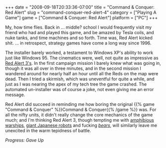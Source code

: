 +++
date = "2008-09-18T20:33:36-07:00"
title = "Command &amp; Conquer: Red Alert"
slug = "command-conquer-red-alert-4"
category = ["Playing A Game"]
game = ["Command &amp; Conquer: Red Alert"]
platform = ["PC"]
+++

My, how time flies.  Back in ... middle? school I would frequently visit my friend who had and played this game, and be amazed by Tesla coils, and nuke tanks, and time machines and so forth.  Time was, Red Alert kicked shit.  ... in retrospect, strategy games have come a long way since 1996.

The installer barely worked, a testament to Windows XP's ability to work just like Windows 95.  The cinematics were, well, not quite as impressive as <a href="http://www.gametrailers.com/game/6194.html">Red Alert 3's</a>.  In the first campaign mission I barely knew what was going in, though it was all over in three minutes, and in the second mission I wandered around for nearly half an hour until all the Reds on the map were dead.  Then I tried a skirmish, which was uneventful for quite a while, and just as I was nearing the apex of my tech tree the game crashed.  The automated un-installer was of course a joke, not even giving me an error message.

Red Alert did succeed in reminding me how boring the original {{% game "Command &amp; Conquer" %}}Command &amp; Conquer{{% /game %}} was.  For all the nifty units, it didn't really change the core mechanics of the game much; and I'm thinking Red Alert 3, though tempting me with <a href="http://www.ea.com/redalert/factions-allies.jsp?id=Assault_Destroyer">amphibious warships</a>, <a href="http://www.ea.com/redalert/factions-empire.jsp?id=King_Oni">giant Japanese robots</a> and fucking <i><a href="http://www.ea.com/redalert/factions-soviets.jsp?id=WarBear">bears</a></i>, will similarly leave me unexcited in the warm tepidness of battle.

<i>Progress: Gave Up</i>